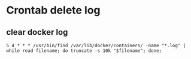 # Crontab delete log

## clear docker log

````
5 4 * * * /usr/bin/find /var/lib/docker/containers/ -name "*.log" | while read filename; do truncate -s 10k "$filename"; done;
````
